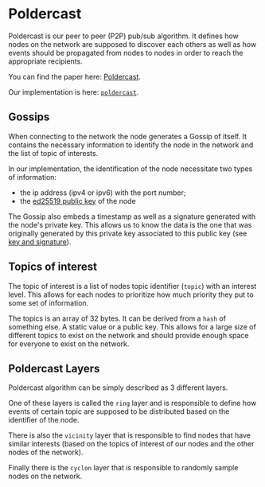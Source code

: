 # Poldercast

Poldercast is our peer to peer (P2P) pub/sub algorithm. It defines how
nodes on the network are supposed to discover each others as well as
how events should be propagated from nodes to nodes in order to reach
the appropriate recipients.

You can find the paper here: [Poldercast](https://hal.inria.fr/hal-01555561/document).

Our implementation is here: [`poldercast`](https://github.com/primetype/poldercast#README.md).

## Gossips

When connecting to the network the node generates a Gossip of itself.
It contains the necessary information to identify the node in the
network and the list of topic of interests.

In our implementation, the identification of the node necessitate two
types of information:

* the ip address (ipv4 or ipv6) with the port number;
* the [ed25519 public key] of the node

The Gossip also embeds a timestamp as well as a signature generated
with the node's private key. This allows us to know the data is the
one that was originally generated by this private key associated to
this public key (see [key and signature](./keynesis.md#signing)).

## Topics of interest

The topic of interest is a list of nodes topic identifier (`topic`)
with an interest level. This allows for each nodes to prioritize
how much priority they put to some set of information.

The topics is an array of 32 bytes. It can be derived from a `hash`
of something else. A static value or a public key. This allows for
a large size of different topics to exist on the network and should
provide enough space for everyone to exist on the network.

## Poldercast Layers

Poldercast algorithm can be simply described as 3 different layers.

One of these layers is called the `ring` layer and is responsible to define how
events of certain topic are supposed to be distributed based on the
identifier of the node.

There is also the `vicinity` layer that is responsible to find
nodes that have similar interests (based on the topics of interest of
our nodes and the other nodes of the network).

Finally there is the `cyclon` layer that is responsible to randomly
sample nodes on the network.

[ed25519 public key]: ./keynesis.md#keys